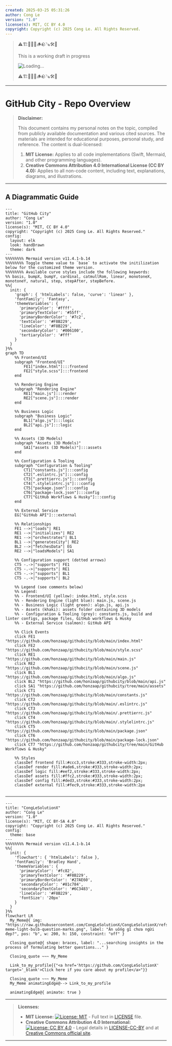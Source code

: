 ```yaml
---
created: 2025-03-25 05:31:26
author: Cong Le
version: "1.0"
license(s): MIT, CC BY 4.0
copyright: Copyright (c) 2025 Cong Le. All Rights Reserved.
---
```



> ⚠️🏗️🚧🦺🧱🪵🪨🪚🛠️👷
> 
> This is a working draft in progress
> 
> ![Loading...](https://media3.giphy.com/media/v1.Y2lkPTc5MGI3NjExejVqYjVpcWdncHBvOW8wdGZucDc5cjdrYTVnaXFvNnR5Y3owajdpbyZlcD12MV9pbnRlcm5hbF9naWZfYnlfaWQmY3Q9Zw/pK4av7uBK3I4M/giphy.gif)
> 
> ⚠️🏗️🚧🦺🧱🪵🪨🪚🛠️👷


----



# GitHub City - Repo Overview
> **Disclaimer:**
>
> This document contains my personal notes on the topic,
> compiled from publicly available documentation and various cited sources.
> The materials are intended for educational purposes, personal study, and reference.
> The content is dual-licensed:
> 1. **MIT License:** Applies to all code implementations (Swift, Mermaid, and other programming languages).
> 2. **Creative Commons Attribution 4.0 International License (CC BY 4.0):** Applies to all non-code content, including text, explanations, diagrams, and illustrations.
---


## A Diagrammatic Guide 


```mermaid
---
title: "GitHub City"
author: "Cong Le"
version: "1.0"
license(s): "MIT, CC BY 4.0"
copyright: "Copyright (c) 2025 Cong Le. All Rights Reserved."
config:
  layout: elk
  look: handDrawn
  theme: dark
---
%%%%%%%% Mermaid version v11.4.1-b.14
%%%%%%%% Toggle theme value to `base` to activate the initilization below for the customized theme version.
%%%%%%%% Available curve styles include the following keywords:
%% basis, bumpX, bumpY, cardinal, catmullRom, linear, monotoneX, monotoneY, natural, step, stepAfter, stepBefore.
%%{
  init: {
    'graph': { 'htmlLabels': false, 'curve': 'linear' },
    'fontFamily': 'Fantasy',
    'themeVariables': {
      'primaryColor': '#ffff',
      'primaryTextColor': '#55ff',
      'primaryBorderColor': '#7c2',
      'textColor': '#F8B229',
      'lineColor': '#F8B229',
      'secondaryColor': '#006100',
      'tertiaryColor': '#fff'
    }
  }
}%%
graph TD
    %% Frontend/UI
    subgraph "Frontend/UI"
        FE1["index.html"]:::frontend
        FE2["style.scss"]:::frontend
    end

    %% Rendering Engine
    subgraph "Rendering Engine"
        RE1["main.js"]:::render
        RE2["scene.js"]:::render
    end

    %% Business Logic
    subgraph "Business Logic"
        BL1["algo.js"]:::logic
        BL2["api.js"]:::logic
    end

    %% Assets (3D Models)
    subgraph "Assets (3D Models)"
        SA1["assets (3D Models)"]:::assets
    end

    %% Configuration & Tooling
    subgraph "Configuration & Tooling"
        CT1["constants.js"]:::config
        CT2[".eslintrc.js"]:::config
        CT3[".prettierrc.js"]:::config
        CT4[".stylelintrc.js"]:::config
        CT5["package.json"]:::config
        CT6["package-lock.json"]:::config
        CT7["GitHub Workflows & Husky"]:::config
    end

    %% External Service
    EG["GitHub API"]:::external

    %% Relationships
    FE1 -->|"loads"| RE1
    RE1 -->|"initializes"| RE2
    RE1 -->|"orchestrates"| BL1
    BL1 -->|"generatesCity"| RE2
    BL2 -->|"fetchesData"| EG
    RE2 -->|"loadsModels"| SA1

    %% Configuration support (dotted arrows)
    CT5 -.->|"supports"| FE1
    CT5 -.->|"supports"| RE1
    CT5 -.->|"supports"| BL1
    CT5 -.->|"supports"| BL2

    %% Legend (see comments below)
    %% Legend:
    %% - Frontend/UI (yellow): index.html, style.scss
    %% - Rendering Engine (light blue): main.js, scene.js
    %% - Business Logic (light green): algo.js, api.js
    %% - Assets (khaki): assets folder containing 3D models
    %% - Configuration & Tooling (grey): constants.js, build and linter configs, package files, GitHub workflows & Husky
    %% - External Service (salmon): GitHub API

    %% Click Events
    click FE1 "https://github.com/honzaap/githubcity/blob/main/index.html"
    click FE2 "https://github.com/honzaap/githubcity/blob/main/style.scss"
    click RE1 "https://github.com/honzaap/githubcity/blob/main/main.js"
    click RE2 "https://github.com/honzaap/githubcity/blob/main/scene.js"
    click BL1 "https://github.com/honzaap/githubcity/blob/main/algo.js"
    click BL2 "https://github.com/honzaap/githubcity/blob/main/api.js"
    click SA1 "https://github.com/honzaap/githubcity/tree/main/assets"
    click CT1 "https://github.com/honzaap/githubcity/blob/main/constants.js"
    click CT2 "https://github.com/honzaap/githubcity/blob/main/.eslintrc.js"
    click CT3 "https://github.com/honzaap/githubcity/blob/main/.prettierrc.js"
    click CT4 "https://github.com/honzaap/githubcity/blob/main/.stylelintrc.js"
    click CT5 "https://github.com/honzaap/githubcity/blob/main/package.json"
    click CT6 "https://github.com/honzaap/githubcity/blob/main/package-lock.json"
    click CT7 "https://github.com/honzaap/githubcity/tree/main/GitHub Workflows & Husky"

    %% Styles
    classDef frontend fill:#ccc3,stroke:#333,stroke-width:2px;
    classDef render fill:#ade6,stroke:#333,stroke-width:2px;
    classDef logic fill:#eef2,stroke:#333,stroke-width:2px;
    classDef assets fill:#ffc2,stroke:#333,stroke-width:2px;
    classDef config fill:#ded3,stroke:#333,stroke-width:2px;
    classDef external fill:#fec9,stroke:#333,stroke-width:2px
    
```




---

<!-- 
```mermaid
%% Current Mermaid version
info
```  -->


```mermaid
---
title: "CongLeSolutionX"
author: "Cong Le"
version: "1.0"
license(s): "MIT, CC BY-SA 4.0"
copyright: "Copyright (c) 2025 Cong Le. All Rights Reserved."
config:
  theme: base
---
%%%%%%%% Mermaid version v11.4.1-b.14
%%{
  init: {
    'flowchart': { 'htmlLabels': false },
    'fontFamily': 'Bradley Hand',
    'themeVariables': {
      'primaryColor': '#fc82',
      'primaryTextColor': '#F8B229',
      'primaryBorderColor': '#27AE60',
      'secondaryColor': '#81c784',
      'secondaryTextColor': '#6C3483',
      'lineColor': '#F8B229',
      'fontSize': '20px'
    }
  }
}%%
flowchart LR
  My_Meme@{ img: "https://raw.githubusercontent.com/CongLeSolutionX/CongLeSolutionX/refs/heads/main/assets/images/My-meme-light-bulb-question-marks.png", label: "Ăn uống gì chưa ngừi đẹp?", pos: "b", w: 200, h: 150, constraint: "off" }

  Closing_quote@{ shape: braces, label: "...searching insights in the process of formulating better questions..." }

  Closing_quote ~~~ My_Meme
    
  Link_to_my_profile{{"<a href='https://github.com/CongLeSolutionX' target='_blank'>Click here if you care about my profile</a>"}}

  Closing_quote ~~~ My_Meme
  My_Meme animatingEdge@--> Link_to_my_profile
  
  animatingEdge@{ animate: true }

```

---
> **Licenses:**
>
> - **MIT License:**  [![License: MIT](https://img.shields.io/badge/License-MIT-yellow.svg)](LICENSE) - Full text in [LICENSE](LICENSE) file.
> - **Creative Commons Attribution 4.0 International:** [![License: CC BY 4.0](https://licensebuttons.net/l/by/4.0/88x31.png)](LICENSE-CC-BY) - Legal details in [LICENSE-CC-BY](LICENSE-CC-BY) and at [Creative Commons official site](http://creativecommons.org/licenses/by/4.0/).
> 
---

